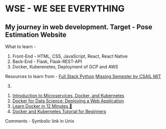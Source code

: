 # WSE - WE SEE EVERYTHING 
## My journey in web development. Target - Pose Estimation Website


What to learn - 
1) Front-End -  HTML, CSS, JavaScript, React, React Native
2) Back-End - Flask, Flask-REST-API
3) Docker, Kuberenetes, Deployment of GCP and AWS

Resources to learn from -
[Full Stack Python](https://www.fullstackpython.com/web-development.html#:~:text=How%20does%20Python%20fit%20into,in%20getting%20their%20application%20working.)
[Missing Semester by CSAIL MIT](https://missing.csail.mit.edu/2020/)

3)
  1. [Introduction to Microservices, Docker, and Kubernetes](https://www.youtube.com/watch?v=1xo-0gCVhTU)
  2. [Docker for Data Science: Deploying a Web Application](https://www.youtube.com/watch?v=DrBWj7WWy9o)
  3. [Learn Docker in 12 Minutes 🐳](https://www.youtube.com/watch?v=YFl2mCHdv24)
  4. [Docker and Kubernetes Tutorial for Beginners](https://www.youtube.com/playlist?list=PLy7NrYWoggjwPggqtFsI_zMAwvG0SqYCb&pbjreload=102)
 
 
 
 Comments - 
 Symbolic link in Unix

